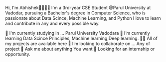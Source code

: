 Hi, I'm Abhishek🏼👨🏻‍💻
I'm a 3rd-year CSE Student @Parul University at Vadodar, pursuing a Bachelor's degree in Computer Science, who is passionate about Data Scince, Machine Learning, and Python I love to learn and contribute in any and every possible way.

🏫 I'm currently studying in ... Parul University Vadodara
🌱 I’m currently learning Data Scince Principles, Machine learning,Deep learning.
👨‍💻 All of my projects are available here
👯 I’m looking to collaborate on ... Any of project
💬 Ask me about anything You want
👯 Looking for an internship or opportunity.
